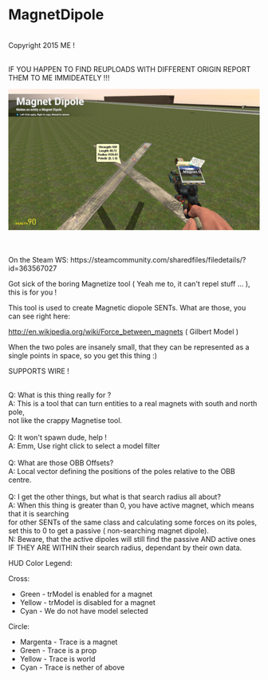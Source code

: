 MagnetDipole
===============

<br>Copyright 2015 ME !

<br>IF YOU HAPPEN TO FIND REUPLOADS WITH DIFFERENT ORIGIN REPORT THEM TO ME IMMIDEATELY !!! 

![MagnetDipole](https://raw.githubusercontent.com/dvdvideo1234/MagneticDipole/master/secreenshot.jpg)

<br>
<br> On the Steam WS: https://steamcommunity.com/sharedfiles/filedetails/?id=363567027
<br>

Got sick of the boring Magnetize tool ( Yeah me to, it can't repel stuff ... ), this is for you ! 

This tool is used to create Magnetic diopole SENTs. What are those, you can see right here: 

http://en.wikipedia.org/wiki/Force_between_magnets ( Gilbert Model ) 

When the two poles are insanely small, that they can be represented as a single points in space, so you get this thing :) 

SUPPORTS WIRE ! 

<br>Q: What is this thing really for ?
<br>A: This is a tool that can turn entities to a real magnets with south and north pole,
<br>   not like the crappy Magnetise tool.
<br>
<br>Q: It won't spawn dude, help ! 
<br>A: Emm, Use right click to select a model filter 
<br>
<br>Q: What are those OBB Offsets? 
<br>A: Local vector defining the positions of the poles relative to the OBB centre. 
<br>
<br>Q: I get the other things, but what is that search radius all about? 
<br>A: When this thing is greater than 0, you have active magnet, which means that it is searching
<br>   for other SENTs of the same class and calculating some forces on its poles,
<br>   set this to 0 to get a passive ( non-searching magnet dipole). 
<br>N: Beware, that the active dipoles will still find the passive AND active ones
<br>   IF THEY ARE WITHIN their search radius, dependant by their own data. 

HUD Color Legend:

Cross:
* Green  - trModel is enabled  for a magnet
* Yellow - trModel is disabled for a magnet
* Cyan   - We do not have model selected

Circle:
* Margenta - Trace is a magnet
* Green    - Trace is a prop
* Yellow   - Trace is world
* Cyan     - Trace is nether of above

